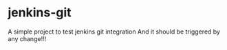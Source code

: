 # jenkins-git

A simple project to test jenkins git integration
And it should be triggered by any change!!!
